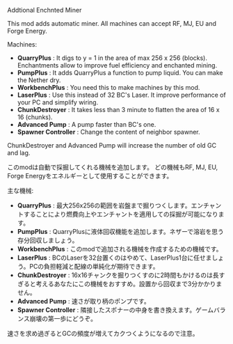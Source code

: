 Addtional Enchnted Miner

This mod adds automatic miner.
All machines can accept RF, MJ, EU and Forge Energy.

Machines:
* **QuarryPlus** : It digs to y = 1 in the area of max 256 x 256 (blocks). Enchantments allow to improve fuel efficiency and enchanted mining.
* **PumpPlus** : It adds QuarryPlus a function to pump liquid. You can make the Nether dry.
* **WorkbenchPlus** : You need this to make machines by this mod.
* **LaserPlus** : Use this instead of 32 BC's Laser. It improve performance of your PC and simplify wiring.
* **ChunkDestroyer** : It takes less than 3 minute to flatten the area of 16 x 16 (chunks).
* **Advanced Pump** : A pump faster than BC's one.
* **Spawner Controller** : Change the content of neighbor spawner.

ChunkDestroyer and Advanced Pump will increase the number of old GC and lag.

このmodは自動で採掘してくれる機械を追加します。
どの機械もRF, MJ, EU, Forge Energyをエネルギーとして使用することができます。

主な機械:
* **QuarryPlus** : 最大256x256の範囲を岩盤まで掘りつくします。エンチャントすることにより燃費向上やエンチャントを適用しての採掘が可能になります。
* **PumpPlus** : QuarryPlusに液体回収機能を追加します。ネザーで溶岩を思う存分回収しましょう。
* **WorkbenchPlus** : このmodで追加される機械を作成するための機械です。
* **LaserPlus** : BCのLaserを32台置くのはやめて、LaserPlus1台に任せましょう。PCの負担軽減と配線の単純化が期待できます。
* **ChunkDestroyer** : 16x16チャンクを掘りつくすのに2時間もかけるのは長すぎると考えるあなたにこの機械をおすすめ。設置から回収まで3分かかりません。
* **Advanced Pump** : 速さが取り柄のポンプです。
* **Spawner Controller** : 隣接したスポナーの中身を書き換えます。ゲームバランス崩壊の第一歩にどうぞ。

速さを求め過ぎるとGCの頻度が増えてカクつくようになるので注意。
